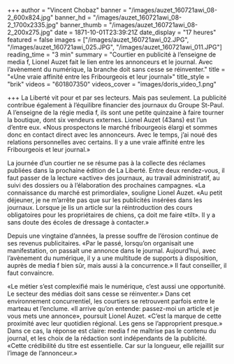 +++
author = "Vincent Chobaz"
banner = "/images/auzet_160721awi_08-2_600x824.jpg"
banner_hd = "/images/auzet_160721awi_08-2_1700x2335.jpg"
banner_thumb = "/images/auzet_160721awi_08-2_200x275.jpg"
date = 1871-10-01T23:39:21Z
date_display = "17 heures"
featured = false
images = ["/images/auzet_160721awi_02.JPG", "/images/auzet_160721awi_025.JPG", "/images/auzet_160721awi_011.JPG"]
reading_time = "3 min"
summary = "Courtier en publicité à l’enseigne de media f, Lionel Auzet fait le lien entre les annonceurs et le journal. Avec l’avènement du numérique, la branche doit sans cesse se réinventer."
title = "«Une vraie affinité entre les Fribourgeois et leur journal»"
title_style = "brik"
videos = "601807350"
videos_cover = "images/doris_video_1.png"

+++
La Liberté vit pour et par ses lecteurs. Mais pas seulement. La publicité contribue également à l’équilibre financier des journaux du Groupe St-Paul. A l’enseigne de la régie media f, ils sont une petite quinzaine à faire tourner la boutique, dont six vendeurs externes. Lionel Auzet (43ans) est l’un d’entre eux. «Nous prospectons le marché fribourgeois élargi et sommes donc en contact direct avec les annonceurs. Avec le temps, j’ai noué des relations personnelles avec certains. Il y a une vraie affinité entre les Fribourgeois et leur journal.»

La journée d’un courtier ne se résume pas à la collecte des réclames publiées dans la prochaine édition de La Liberté. Entre deux rendez-vous, il faut passer de la lecture «active» des journaux, au travail administratif, au suivi des dossiers ou à l’élaboration des prochaines campagnes. «La connaissance du marché est primordiale», souligne Lionel Auzet. «Au petit déjeuner, je ne m’arrête pas que sur les publicités insérées dans les journaux. Lorsque je lis un article sur la réintroduction des cours obligatoires pour les propriétaires de chiens, ça doit me faire «tilt». Il y a sans doute des écoles de dressage à contacter.»

Depuis une vingtaine d’années, la presse souffre de l’érosion continue de ses revenus publicitaires. «Par le passé, lorsqu’on organisait une manifestation, on passait une annonce dans le journal. Aujourd’hui, avec l’avènement du numérique, il y a une multitude de supports à disposition, auprès de media f bien sûr, mais aussi à la concurrence.» Il faut conseiller, il faut convaincre. 

«Le métier s’est complexifié mais le numérique, c’est aussi une opportunité. Le secteur des médias doit sans cesse se réinventer.» Dans cet environnement concurrentiel, les courtiers se retrouvent parfois entre le marteau et l’enclume. «Il arrive qu’on entende: passez-moi un article et je vous mets une annonce», poursuit Lionel Auzet. «C’est la marque de cette proximité avec leur quotidien régional. Les gens se l’approprient presque.» Dans ce cas, la réponse est claire: media f ne maîtrise pas le contenu du journal, et les choix de la rédaction sont indépendants de la publicité. «Cette crédibilité du titre est essentielle. Car sur la longueur, elle rejaillit sur l’image de l’annonceur.»